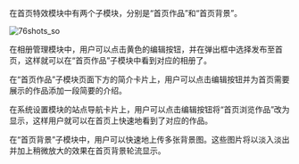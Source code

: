 在首页特效模块中有两个子模块，分别是“首页作品”和“首页背景”。

![76shots_so](https://nice-photo-1256312109.cos.ap-shanghai.myqcloud.com/site/532shots_so.png)

在相册管理模块中，用户可以点击黄色的编辑按钮，并在弹出框中选择发布至首页，这样就可以在“首页作品”子模块中看到对应的相册了。

在“首页作品”子模块页面下方的简介卡片上，用户可以点击编辑按钮并为首页需要展示的作品添加一段简要的介绍。

在系统设置模块的站点导航卡片上，用户可以点击编辑按钮将“首页浏览作品”改为显示，这样用户就可以在首页上快速地看到了对应的作品。

在“首页背景”子模块中，用户可以快速地上传多张背景图。这些图片将以淡入淡出并加上稍微放大的效果在首页背景轮流显示。